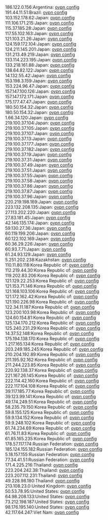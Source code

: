 186.122.0.156:Argentina: [ovpn config](vpn/186_122_0_156.ovpn)  
191.44.11.51:Brazil: [ovpn config](vpn/191_44_11_51.ovpn)  
103.152.178.62:Japan: [ovpn config](vpn/103_152_178_62.ovpn)  
111.106.171.215:Japan: [ovpn config](vpn/111_106_171_215.ovpn)  
115.37.185.28:Japan: [ovpn config](vpn/115_37_185_28.ovpn)  
117.55.102.163:Japan: [ovpn config](vpn/117_55_102_163.ovpn)  
121.103.21.26:Japan: [ovpn config](vpn/121_103_21_26.ovpn)  
124.159.172.104:Japan: [ovpn config](vpn/124_159_172_104.ovpn)  
124.211.145.201:Japan: [ovpn config](vpn/124_211_145_201.ovpn)  
131.213.49.219:Japan: [ovpn config](vpn/131_213_49_219.ovpn)  
133.114.223.195:Japan: [ovpn config](vpn/133_114_223_195.ovpn)  
133.218.161.88:Japan: [ovpn config](vpn/133_218_161_88.ovpn)  
138.64.82.122:Japan: [ovpn config](vpn/138_64_82_122.ovpn)  
14.132.55.42:Japan: [ovpn config](vpn/14_132_55_42.ovpn)  
153.198.3.159:Japan: [ovpn config](vpn/153_198_3_159.ovpn)  
153.224.96.47:Japan: [ovpn config](vpn/153_224_96_47.ovpn)  
157.147.100.126:Japan: [ovpn config](vpn/157_147_100_126.ovpn)  
157.147.172.171:Japan: [ovpn config](vpn/157_147_172_171.ovpn)  
175.177.47.47:Japan: [ovpn config](vpn/175_177_47_47.ovpn)  
180.50.154.32:Japan: [ovpn config](vpn/180_50_154_32.ovpn)  
180.50.154.32:Japan: [ovpn config](vpn/180_50_154_32.ovpn)  
1.66.34.120:Japan: [ovpn config](vpn/1_66_34_120.ovpn)  
219.100.37.104:Japan: [ovpn config](vpn/219_100_37_104.ovpn)  
219.100.37.105:Japan: [ovpn config](vpn/219_100_37_105.ovpn)  
219.100.37.107:Japan: [ovpn config](vpn/219_100_37_107.ovpn)  
219.100.37.13:Japan: [ovpn config](vpn/219_100_37_13.ovpn)  
219.100.37.177:Japan: [ovpn config](vpn/219_100_37_177.ovpn)  
219.100.37.182:Japan: [ovpn config](vpn/219_100_37_182.ovpn)  
219.100.37.19:Japan: [ovpn config](vpn/219_100_37_19.ovpn)  
219.100.37.31:Japan: [ovpn config](vpn/219_100_37_31.ovpn)  
219.100.37.49:Japan: [ovpn config](vpn/219_100_37_49.ovpn)  
219.100.37.51:Japan: [ovpn config](vpn/219_100_37_51.ovpn)  
219.100.37.55:Japan: [ovpn config](vpn/219_100_37_55.ovpn)  
219.100.37.58:Japan: [ovpn config](vpn/219_100_37_58.ovpn)  
219.100.37.86:Japan: [ovpn config](vpn/219_100_37_86.ovpn)  
219.100.37.87:Japan: [ovpn config](vpn/219_100_37_87.ovpn)  
219.100.37.96:Japan: [ovpn config](vpn/219_100_37_96.ovpn)  
220.219.198.169:Japan: [ovpn config](vpn/220_219_198_169.ovpn)  
223.132.208.135:Japan: [ovpn config](vpn/223_132_208_135.ovpn)  
27.113.202.220:Japan: [ovpn config](vpn/27_113_202_220.ovpn)  
27.83.181.45:Japan: [ovpn config](vpn/27_83_181_45.ovpn)  
42.146.135.174:Japan: [ovpn config](vpn/42_146_135_174.ovpn)  
59.130.27.36:Japan: [ovpn config](vpn/59_130_27_36.ovpn)  
60.119.199.206:Japan: [ovpn config](vpn/60_119_199_206.ovpn)  
60.122.102.169:Japan: [ovpn config](vpn/60_122_102_169.ovpn)  
60.36.29.226:Japan: [ovpn config](vpn/60_36_29_226.ovpn)  
60.93.7.71:Japan: [ovpn config](vpn/60_93_7_71.ovpn)  
61.24.93.129:Japan: [ovpn config](vpn/61_24_93_129.ovpn)  
5.251.202.238:Kazakhstan: [ovpn config](vpn/5_251_202_238.ovpn)  
110.11.80.118:Korea Republic of: [ovpn config](vpn/110_11_80_118.ovpn)  
112.219.44.30:Korea Republic of: [ovpn config](vpn/112_219_44_30.ovpn)  
119.202.83.206:Korea Republic of: [ovpn config](vpn/119_202_83_206.ovpn)  
121.129.22.253:Korea Republic of: [ovpn config](vpn/121_129_22_253.ovpn)  
121.153.71.146:Korea Republic of: [ovpn config](vpn/121_153_71_146.ovpn)  
121.168.103.106:Korea Republic of: [ovpn config](vpn/121_168_103_106.ovpn)  
121.172.162.42:Korea Republic of: [ovpn config](vpn/121_172_162_42.ovpn)  
121.190.226.98:Korea Republic of: [ovpn config](vpn/121_190_226_98.ovpn)  
122.34.11.187:Korea Republic of: [ovpn config](vpn/122_34_11_187.ovpn)  
123.200.103.98:Korea Republic of: [ovpn config](vpn/123_200_103_98.ovpn)  
124.60.154.81:Korea Republic of: [ovpn config](vpn/124_60_154_81.ovpn)  
125.134.170.212:Korea Republic of: [ovpn config](vpn/125_134_170_212.ovpn)  
125.240.231.29:Korea Republic of: [ovpn config](vpn/125_240_231_29.ovpn)  
14.37.52.148:Korea Republic of: [ovpn config](vpn/14_37_52_148.ovpn)  
175.194.138.170:Korea Republic of: [ovpn config](vpn/175_194_138_170.ovpn)  
1.217.165.134:Korea Republic of: [ovpn config](vpn/1_217_165_134.ovpn)  
203.249.185.245:Korea Republic of: [ovpn config](vpn/203_249_185_245.ovpn)  
210.204.192.89:Korea Republic of: [ovpn config](vpn/210_204_192_89.ovpn)  
211.195.92.162:Korea Republic of: [ovpn config](vpn/211_195_92_162.ovpn)  
211.244.223.85:Korea Republic of: [ovpn config](vpn/211_244_223_85.ovpn)  
220.92.138.37:Korea Republic of: [ovpn config](vpn/220_92_138_37.ovpn)  
221.167.26.145:Korea Republic of: [ovpn config](vpn/221_167_26_145.ovpn)  
222.114.42.160:Korea Republic of: [ovpn config](vpn/222_114_42_160.ovpn)  
222.117.104.108:Korea Republic of: [ovpn config](vpn/222_117_104_108.ovpn)  
39.117.185.77:Korea Republic of: [ovpn config](vpn/39_117_185_77.ovpn)  
39.123.99.141:Korea Republic of: [ovpn config](vpn/39_123_99_141.ovpn)  
49.174.249.51:Korea Republic of: [ovpn config](vpn/49_174_249_51.ovpn)  
58.235.79.150:Korea Republic of: [ovpn config](vpn/58_235_79_150.ovpn)  
59.8.155.125:Korea Republic of: [ovpn config](vpn/59_8_155_125.ovpn)  
59.9.134.152:Korea Republic of: [ovpn config](vpn/59_9_134_152.ovpn)  
59.9.248.102:Korea Republic of: [ovpn config](vpn/59_9_248_102.ovpn)  
61.74.234.69:Korea Republic of: [ovpn config](vpn/61_74_234_69.ovpn)  
61.76.11.83:Korea Republic of: [ovpn config](vpn/61_76_11_83.ovpn)  
61.85.165.235:Korea Republic of: [ovpn config](vpn/61_85_165_235.ovpn)  
178.57.117.174:Russian Federation: [ovpn config](vpn/178_57_117_174.ovpn)  
185.124.155.182:Russian Federation: [ovpn config](vpn/185_124_155_182.ovpn)  
5.18.157.155:Russian Federation: [ovpn config](vpn/5_18_157_155.ovpn)  
77.34.41.51:Russian Federation: [ovpn config](vpn/77_34_41_51.ovpn)  
171.4.225.216:Thailand: [ovpn config](vpn/171_4_225_216.ovpn)  
223.204.242.38:Thailand: [ovpn config](vpn/223_204_242_38.ovpn)  
223.207.112.231:Thailand: [ovpn config](vpn/223_207_112_231.ovpn)  
49.228.98.180:Thailand: [ovpn config](vpn/49_228_98_180.ovpn)  
213.108.23.0:United Kingdom: [ovpn config](vpn/213_108_23_0.ovpn)  
50.53.78.95:United States: [ovpn config](vpn/50_53_78_95.ovpn)  
64.98.208.133:United States: [ovpn config](vpn/64_98_208_133.ovpn)  
73.212.198.187:United States: [ovpn config](vpn/73_212_198_187.ovpn)  
98.176.195.140:United States: [ovpn config](vpn/98_176_195_140.ovpn)  
42.117.64.247:Viet Nam: [ovpn config](vpn/42_117_64_247.ovpn)  
